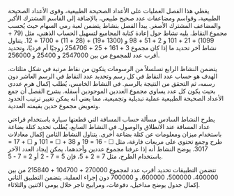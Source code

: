 يغطي هذا الفصل العمليات على الأعداد الصحيحة الطبيعية، وقوى الأعداد الصحيحة الطبيعية، وقواسم ومضاعفات عدد صحيح طبيعي، بالإضافة إلى القاسم المشترك الأكبر والمضاعف المشترك الأصغر.  يبدأ الفصل بنشاط يتضمن لعبة رمي السهام حيث يُحسب مجموع النقاط. يليه نشاط حول إعادة كتابة المجاميع لتسهيل الحساب الذهني، مثل  (79 + 1099) + 21 + 101 و 2 + 51 + 98 و (1300 +19) + (28 + 11) + 1700 + 12.  يتناول نشاط آخر تحديد ما إذا كان مجموع  3 + 161 + 25 + 254706 زوجيًا أم فرديًا، وتحديد أقرب عدد للمجموع من بين 2547000 و 25400 و 256000.

يتضمن النشاط الرابع تسلسلاً من الرسومات يتكون من نقاط مرتبة في شكل مثلثات.  الهدف هو حساب عدد النقاط في كل رسم وتحديد عدد النقاط في الرسم العاشر دون رسمه، ثم التحقق من النتيجة بالرسم.  في النشاط الخامس، يُطلب إكمال هرم عددي بحيث يكون كل عدد يساوي مجموع العددين الموجودين أسفله.  يشرح الفصل أن جمع الأعداد الصحيحة الطبيعية عملية تبديلية وتجميعية، مما يعني أنه يمكن تغيير ترتيب الحدود وتعويض مجموع حدين بقيمته العددية.

يطرح النشاط السادس مسألة حساب المسافة التي قطعتها سيارة باستخدام قراءتي عداد المسافة عند الانطلاق والوصول.  في النشاط السابع، يُطلب تحديد كتلة بضاعة باستخدام ميزان ومعلومات عن كتلة بضاعة أخرى.  يتناول النشاط الثامن إكمال معادلات طرح وجمع تحتوي على مربعات فارغة، مثل ☐ - 16 = 19 و 38 + ☐ = 101 و ☐ + 17 = 3017. يوضح النشاط أنه إذا عرفنا مجموع عددين وأحدهما، يمكن إيجاد العدد الآخر باستخدام الطرح، مثل 7 = 2 + 5،  فإن 5 = 7 - 2 أو 2 = 7 - 5.

تتضمن التطبيقات تحديد أقرب عدد لمجموع 270000 + 104700 + 215840 من بين 400000، 500000، 600000، و 700000 دون إجراء العملية.  يتضمن التطبيق الثاني إكمال جدول يوضح مداخيل، دفوعات، ومرابيح تاجر خلال يومي الاثنين والثلاثاء.